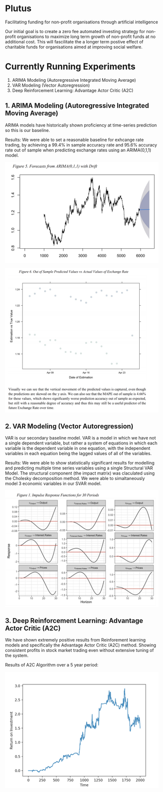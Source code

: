 # Plutus
Facilitating funding for non-profit organisations through artificial intelligence 

Our initial goal is to create a zero fee automated investing strategy for non-profit organisations to maximize long term growth of non-profit funds at no additional cost. 
This will fascilitate the a longer term postive effect of charitable funds for organisations aimed at improving social welfare.

# Currently Running Experiments

1. ARIMA Modeling (Autoregressive Integrated Moving Average)
2. VAR Modeling (Vector Autoregression)
3. Deep Reinforcement Learning: Advantage Actor Critic (A2C)

## 1. ARIMA Modeling (Autoregressive Integrated Moving Average)
ARIMA models have historically shown proficiency at time-series prediction so this is our baseline.

Results:
We were able to set a reasonable baseline for exhcange rate trading, by achieving a 99.4% in sample accuracy rate and 95.6% accuracy rate out of sample when predicting exchange rates using an ARIMA(0,1,1) model.

![Forecast](https://github.com/the-muses-ltd/Plutus/blob/master/Assets/Forecast.png)

![Prediction Graph](https://github.com/the-muses-ltd/Plutus/blob/master/Assets/Prediction.png)

## 2. VAR Modeling (Vector Autoregression)
VAR is our secondary baseline model. VAR is a model in which we have not a single dependent variable, but rather a system of equations in which each variable is the dependent variable in one equation, with the independent variables in each equation being the lagged values of all of the variables.

Results:
We were able to show statistically significant results for modelling and predicting multiple time series variables using a single Structural VAR Model. The structural component (the impact matrix) was claculated using the Cholesky decomposition method. We were able to simaltaneously model 3 economic variables in our SVAR model.

![IRF](https://github.com/the-muses-ltd/Plutus/blob/master/Assets/Impulse%20Response%20Functions.png)

## 3. Deep Reinforcement Learning: Advantage Actor Critic (A2C)
We have shown extremely positive results from Reinforement learning models and specifically the Advantage Actor Critic (A2C) method. Showing consistent profits in stock market trading even without extensive tuning of the system.

Results of A2C Algorithm over a 5 year period:

![ROI](https://github.com/the-muses-ltd/Plutus/blob/master/Assets/ROI.png)